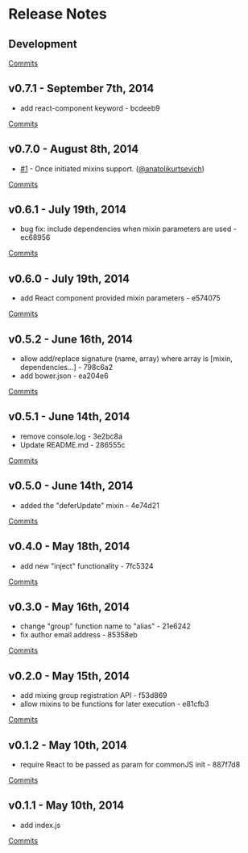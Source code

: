 # Release Notes

## Development

[Commits](https://github.com/jhudson8/react-mixin-manager/compare/v0.7.1...master)

## v0.7.1 - September 7th, 2014
- add react-component keyword - bcdeeb9

[Commits](https://github.com/jhudson8/react-mixin-manager/compare/v0.7.0...v0.7.1)

## v0.7.0 - August 8th, 2014
- [#1](https://github.com/jhudson8/react-mixin-manager/pull/1) - Once initiated mixins support. ([@anatolikurtsevich](https://api.github.com/users/anatolikurtsevich))

[Commits](https://github.com/jhudson8/react-mixin-manager/compare/v0.6.1...v0.7.0)

## v0.6.1 - July 19th, 2014
- bug fix: include dependencies when mixin parameters are used - ec68956

[Commits](https://github.com/jhudson8/react-mixin-manager/compare/v0.6.0...v0.6.1)

## v0.6.0 - July 19th, 2014
- add React component provided mixin parameters - e574075

[Commits](https://github.com/jhudson8/react-mixin-manager/compare/v0.5.2...v0.6.0)

## v0.5.2 - June 16th, 2014
- allow add/replace signature (name, array) where array is [mixin, dependencies...] - 798c6a2
- add bower.json - ea204e6

[Commits](https://github.com/jhudson8/react-mixin-manager/compare/v0.5.1...v0.5.2)

## v0.5.1 - June 14th, 2014
- remove console.log - 3e2bc8a
- Update README.md - 286555c

[Commits](https://github.com/jhudson8/react-mixin-manager/compare/v0.5.0...v0.5.1)

## v0.5.0 - June 14th, 2014
- added the "deferUpdate" mixin - 4e74d21

[Commits](https://github.com/jhudson8/react-mixin-manager/compare/v0.4.0...v0.5.0)

## v0.4.0 - May 18th, 2014
- add new "inject" functionality - 7fc5324

[Commits](https://github.com/jhudson8/react-mixin-manager/compare/v0.3.0...v0.4.0)

## v0.3.0 - May 16th, 2014
- change "group" function name to "alias" - 21e6242
- fix author email address - 85358eb

[Commits](https://github.com/jhudson8/react-mixin-manager/compare/v0.2.0...v0.3.0)

## v0.2.0 - May 15th, 2014
- add mixing group registration API - f53d869
- allow mixins to be functions for later execution - e81cfb3

[Commits](https://github.com/jhudson8/react-mixin-manager/compare/v0.1.2...v0.2.0)

## v0.1.2 - May 10th, 2014
- require React to be passed as param for commonJS init - 887f7d8

[Commits](https://github.com/jhudson8/react-mixin-manager/compare/v0.1.1...v0.1.2)

## v0.1.1 - May 10th, 2014
- add index.js

[Commits](https://github.com/jhudson8/react-mixin-manager/compare/ee47aec...v0.1.1)
